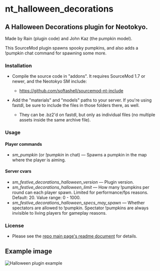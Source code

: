 # nt_halloween_decorations

## A Halloween Decorations plugin for Neotokyo.

Made by Rain (plugin code) and John Kaz (the pumpkin model).

This SourceMod plugin spawns spooky pumpkins, and also adds a !pumpkin chat command for spawning some more.

### Installation

* Compile the source code in "addons". It requires SourceMod 1.7 or newer, and the Neotokyo SM include:
    * https://github.com/softashell/sourcemod-nt-include

* Add the "materials" and "models" paths to your server. If you're using fastdl, be sure to include the files in those folders there, as well.
    * They can be .bz2'd on fastdl, but only as individual files (no multiple assets inside the same archive file).

### Usage

#### Player commands
* *sm_pumpkin* (or *!pumpkin* in chat) — Spawns a pumpkin in the map where the player is aiming.

#### Server cvars
* *sm_festive_decorations_halloween_version* — Plugin version.
* *sm_festive_decorations_halloween_limit* — How many !pumpkins per round can each player spawn. Limited for performance/fps reasons. Default: 20. Value range: 0 - 1000.
* *sm_festive_decorations_halloween_specs_may_spawn* — Whether spectators are allowed to !pumpkin. Spectator !pumpkins are always invisible to living players for gameplay reasons.

### License

* Please see the [repo main page's readme document](https://github.com/Rainyan/nt-festive-decorations) for details.

## Example image

![Halloween plugin example](https://github.com/Rainyan/nt-festive-decorations/raw/master/example_images/halloween.jpg "Halloween plugin example")

